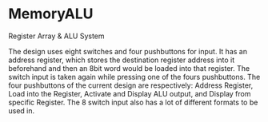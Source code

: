 # MemoryALU
Register Array & ALU System

The design uses eight switches and four pushbuttons for input. It has an address register, which stores the destination register address into it beforehand and then an 8bit word would be loaded into that register. The switch input is taken again while pressing one of the fours pushbuttons. The four pushbuttons of the current design are respectively: Address Register, Load into the Register, Activate and Display ALU output, and Display from specific Register. The 8 switch input also has a lot of different formats to be used in.
